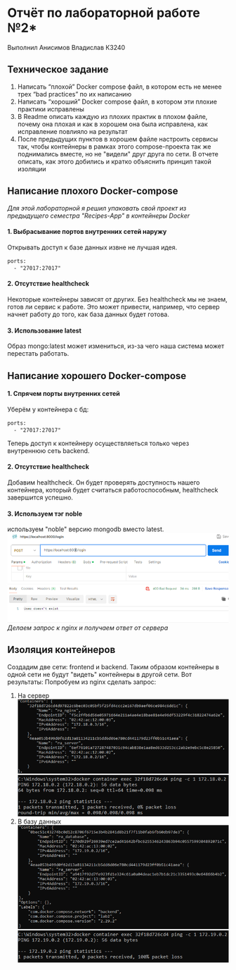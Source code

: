 # Отчёт по лабораторной работе №2*
Выполнил Анисимов Владислав К3240
## Техническое задание
1. Написать “плохой” Docker compose файл, в котором есть не менее трех “bad practices” по их написанию
2. Написать “хороший” Docker compose файл, в котором эти плохие практики исправлены
3. В Readme описать каждую из плохих практик в плохом файле, почему она плохая и как в хорошем она была исправлена, как исправление повлияло на результат
4. После предыдущих пунктов в хорошем файле настроить сервисы так, чтобы контейнеры в рамках этого compose-проекта так же поднимались вместе, но не "видели" друг друга по сети. В отчете описать, как этого добились и кратко объяснить принцип такой изоляции
## Написание плохого Docker-compose
_Для этой лабораторной я решил упаковать свой проект из предыдущего семестра "Recipes-App" в контейнеры Docker_
#### 1. Выбрасывание портов внутренних сетей наружу
Открывать доступ к базе данных извне не лучшая идея.
```
ports:
  - "27017:27017"
```
#### 2. Отсутствие healthcheck
Некоторые контейнеры зависят от других. Без healthcheck мы не знаем, готов ли сервис к работе. Это может привести, например, что сервер начнет работу до того, как база данных будет готова. 
#### 3. Использование latest
Образ mongo:latest может измениться, из-за чего наша система может перестать работать.
## Написание хорошего Docker-compose
#### 1. Спрячем порты внутренних сетей
Уберём у контейнера с бд:
```
ports:
  - "27017:27017"
```
Теперь доступ к контейнеру осуществляеться только через внутреннюю сеть backend.
#### 2. Отсутствие healthcheck
Добавим healthcheck. Он будет проверять доступность нашего контейнера, который будет считаться работоспособным, healthcheck завершится успешно.
#### 3. Используем тэг noble
используем "noble" версию mongodb вместо latest.
![result](./assets/result.png)
_Делаем запрос к nginx и получаем ответ от сервера_
## Изоляция контейнеров
Создадим две сети: frontend и backend. Таким образом контейнеры в одной сети не будут "видеть" контейнеры в другой сети.
Вот результаты:
Попробуем из nginx сделать запрос:
1. На сервер  
![net_f](./assets/net_f.png)  
![recieved](./assets/recieved.png)  
2. В базу данных  
![net_b](./assets/net_b.png)  
![lost](./assets/lost.png)  
